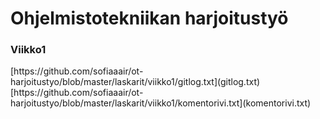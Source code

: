 <h1>Ohjelmistotekniikan harjoitustyö</h1>

<h3>Viikko1</h3>
[https://github.com/sofiaaair/ot-harjoitustyo/blob/master/laskarit/viikko1/gitlog.txt](gitlog.txt)
[https://github.com/sofiaaair/ot-harjoitustyo/blob/master/laskarit/viikko1/komentorivi.txt](komentorivi.txt)

